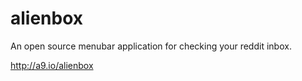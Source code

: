 # alienbox
An open source menubar application for checking your reddit inbox.

http://a9.io/alienbox
